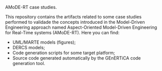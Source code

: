 AMoDE-RT case studies.

This repository contains the artifacts related to some case studies performed to validade the concepts introduced in the Model-Driven Engineering approach named Aspect-Oriented Model-Driven Engineering for Real-Time systems (AMoDE-RT).
Here you can find:
- UML/MARTE models (figures); 
- DERCS models;
- Code generation scripts for some target platform;
- Source code generated automatically by the GEnERTiCA code generation tool.
